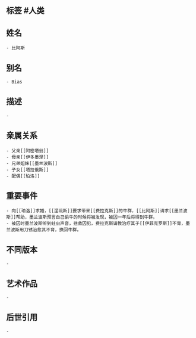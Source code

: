 ## 标签  #人类
## 姓名
	- 比阿斯
## 别名
	- Bias
## 描述
	-
## 亲属关系
	- 父亲[[阿密塔翁]]
	- 母亲[[伊多墨涅]]
	- 兄弟姐妹[[墨兰波斯]]
	- 子女[[塔拉俄斯]]
	- 配偶[[珀洛]]
## 重要事件
	- 向[[珀洛]]求婚，[[涅琉斯]]要求带来[[费拉克斯]]的牛群，[[比阿斯]]请求[[墨兰波斯]]帮助，墨兰波斯预言自己偷牛的时候将被发现，被囚一年后将得到牛群。
	- 被囚时墨兰波斯听到蛀虫声音，拯救囚犯，费拉克斯请教治疗其子[[伊菲克罗斯]]不育，墨兰波斯用刀锈治愈其不育，换回牛群。
## 不同版本
	-
## 艺术作品
	-
## 后世引用
	-
